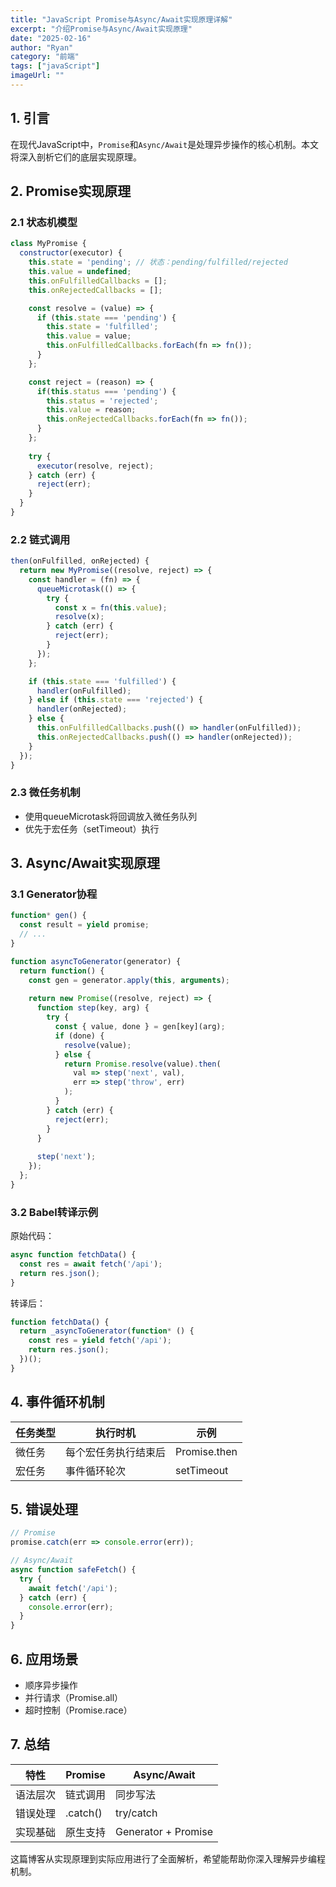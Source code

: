 ```yaml
---
title: "JavaScript Promise与Async/Await实现原理详解"
excerpt: "介绍Promise与Async/Await实现原理"
date: "2025-02-16"
author: "Ryan"
category: "前端"
tags: ["javaScript"]
imageUrl: ""
---
```


## 1. 引言
在现代JavaScript中，`Promise`和`Async/Await`是处理异步操作的核心机制。本文将深入剖析它们的底层实现原理。

## 2. Promise实现原理

### 2.1 状态机模型
```javascript
class MyPromise {
  constructor(executor) {
    this.state = 'pending'; // 状态：pending/fulfilled/rejected
    this.value = undefined;
    this.onFulfilledCallbacks = [];
    this.onRejectedCallbacks = [];

    const resolve = (value) => {
      if (this.state === 'pending') {
        this.state = 'fulfilled';
        this.value = value;
        this.onFulfilledCallbacks.forEach(fn => fn());
      }
    };

    const reject = (reason) => { 
      if(this.status === 'pending') {
        this.status = 'rejected';
        this.value = reason;
        this.onRejectedCallbacks.forEach(fn => fn());
      }
    };
    
    try {
      executor(resolve, reject);
    } catch (err) {
      reject(err);
    }
  }
}
```

### 2.2 链式调用
```javascript
then(onFulfilled, onRejected) {
  return new MyPromise((resolve, reject) => {
    const handler = (fn) => {
      queueMicrotask(() => {
        try {
          const x = fn(this.value);
          resolve(x);
        } catch (err) {
          reject(err);
        }
      });
    };

    if (this.state === 'fulfilled') {
      handler(onFulfilled);
    } else if (this.state === 'rejected') {
      handler(onRejected);
    } else {
      this.onFulfilledCallbacks.push(() => handler(onFulfilled));
      this.onRejectedCallbacks.push(() => handler(onRejected));
    }
  });
}
```

### 2.3 微任务机制
* 使用queueMicrotask将回调放入微任务队列
* 优先于宏任务（setTimeout）执行

## 3. Async/Await实现原理

### 3.1 Generator协程
```javascript
function* gen() {
  const result = yield promise;
  // ...
}

function asyncToGenerator(generator) {
  return function() {
    const gen = generator.apply(this, arguments);
    
    return new Promise((resolve, reject) => {
      function step(key, arg) {
        try {
          const { value, done } = gen[key](arg);
          if (done) {
            resolve(value);
          } else {
            return Promise.resolve(value).then(
              val => step('next', val),
              err => step('throw', err)
            );
          }
        } catch (err) {
          reject(err);
        }
      }
      
      step('next');
    });
  };
}
```

### 3.2 Babel转译示例

原始代码：
```javascript
async function fetchData() {
  const res = await fetch('/api');
  return res.json();
}
```

转译后：
```javascript
function fetchData() {
  return _asyncToGenerator(function* () {
    const res = yield fetch('/api');
    return res.json();
  })();
}
```

## 4. 事件循环机制

| 任务类型 | 执行时机 | 示例 |
| -------- | -------- | ---- |
| 微任务 | 每个宏任务执行结束后 | Promise.then |
| 宏任务 | 事件循环轮次 | setTimeout |


## 5. 错误处理
```javascript
// Promise
promise.catch(err => console.error(err));

// Async/Await
async function safeFetch() {
  try {
    await fetch('/api');
  } catch (err) {
    console.error(err);
  }
}
```

## 6. 应用场景
* 顺序异步操作
* 并行请求（Promise.all）
* 超时控制（Promise.race）

## 7. 总结
| 特性 | Promise | Async/Await |
| ---- | ------- | ----------- |
| 语法层次 | 链式调用 | 同步写法 |
| 错误处理 | .catch() | try/catch |
| 实现基础 | 原生支持 | Generator + Promise |


这篇博客从实现原理到实际应用进行了全面解析，希望能帮助你深入理解异步编程机制。